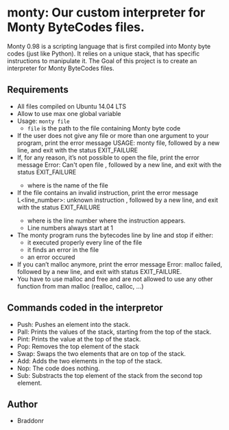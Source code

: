 # monty: Our custom interpreter for Monty ByteCodes files.

Monty 0.98 is a scripting language that is first compiled into Monty byte codes
(just like Python). It relies on a unique stack, that has specific instructions to manipulate it. 
The Goal of this project is to create an interpreter for Monty ByteCodes files.

## Requirements
  * All files compiled on Ubuntu 14.04 LTS
  * Allow to use max one global variable
  * Usage: `monty file`
    * `file` is the path to the file containing Monty byte code
  * If the user does not give any file or more than one argument to your program, print the error message USAGE: monty file, followed by a new line, and exit with the status EXIT_FAILURE
  * If, for any reason, it’s not possible to open the file, print the error message Error: Can't open file <file>, followed by a new line, and exit with the status EXIT_FAILURE
    * where <file> is the name of the file
  * If the file contains an invalid instruction, print the error message L<line_number>: unknown instruction <opcode>, followed by a new line, and exit with the status EXIT_FAILURE
    * where is the line number where the instruction appears.
    * Line numbers always start at 1
  * The monty program runs the bytecodes line by line and stop if either:
    * it executed properly every line of the file
    * it finds an error in the file
    * an error occured
  * If you can’t malloc anymore, print the error message Error: malloc failed, followed by a new line, and exit with status EXIT_FAILURE.
  * You have to use malloc and free and are not allowed to use any other function from man malloc (realloc, calloc, …)

## Commands coded in the interpretor
   * Push: Pushes an element into the stack.
   * Pall: Prints the values of the stack, starting from the top of the stack.
   * Pint: Prints the value at the top of the stack.
   * Pop: Removes the top element of the stack
   * Swap: Swaps the two elements that are on top of the stack.
   * Add: Adds the two elements in the top of the stack.
   * Nop: The code does nothing.
   * Sub: Substracts the top element of the stack from the second top element.

## Author
* Braddonr
